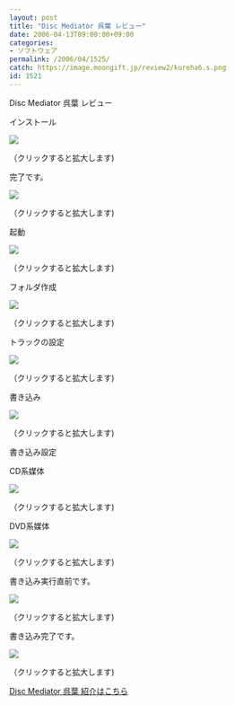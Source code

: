 ```yaml
---
layout: post
title: "Disc Mediator 呉葉 レビュー"
date: 2006-04-13T09:00:00+09:00
categories:
- ソフトウェア
permalink: /2006/04/1525/
catch: https://image.moongift.jp/review2/kureha6.s.png
id: 1521
---
```

Disc Mediator 呉葉 レビュー  
<!--more-->

インストール

  

[![](https://image.moongift.jp/review2/kureha1.s.png)](https://image.moongift.jp/review2/kureha1.png)  
  
（クリックすると拡大します)

  

完了です。

  

[![](https://image.moongift.jp/review2/kureha2.s.png)](https://image.moongift.jp/review2/kureha2.png)  
  
（クリックすると拡大します)

  

起動

  

[![](https://image.moongift.jp/review2/kureha3.s.png)](https://image.moongift.jp/review2/kureha3.png)  
  
（クリックすると拡大します)

  

フォルダ作成

  

[![](https://image.moongift.jp/review2/kureha4.s.png)](https://image.moongift.jp/review2/kureha4.png)  
  
（クリックすると拡大します)

  

トラックの設定

  

[![](https://image.moongift.jp/review2/kureha5.s.png)](https://image.moongift.jp/review2/kureha5.png)  
  
（クリックすると拡大します)

  

書き込み

  

[![](https://image.moongift.jp/review2/kureha6.s.png)](https://image.moongift.jp/review2/kureha6.png)  
  
（クリックすると拡大します)

  

書き込み設定

  

CD系媒体

  

[![](https://image.moongift.jp/review2/kureha7.s.png)](https://image.moongift.jp/review2/kureha7.png)  
  
（クリックすると拡大します)

  

DVD系媒体

  

[![](https://image.moongift.jp/review2/kureha8.s.png)](https://image.moongift.jp/review2/kureha8.png)  
  
（クリックすると拡大します)

  

書き込み実行直前です。

  

[![](https://image.moongift.jp/review2/kureha9.s.png)](https://image.moongift.jp/review2/kureha9.png)  
  
（クリックすると拡大します)

  

書き込み完了です。

  

[![](https://image.moongift.jp/review2/kureha10.s.png)](https://image.moongift.jp/review2/kureha10.png)  
  
（クリックすると拡大します)

  

[Disc Mediator 呉葉 紹介はこちら](http://oss.moongift.jp/intro/i-1520.html)

